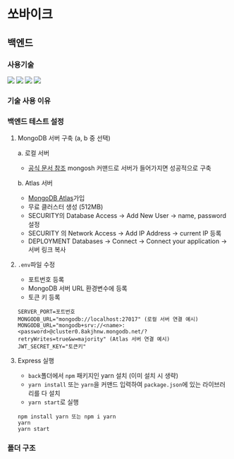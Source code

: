 # 쏘바이크

## 백엔드

### 사용기술
<div> 
  <img src="https://img.shields.io/badge/javascript-F7DF1E?style=for-the-badge&logo=javascript&logoColor=black">
  <img src="https://img.shields.io/badge/node.js-339933?style=for-the-badge&logo=Node.js&logoColor=white">
  <img src="https://img.shields.io/badge/express-000000?style=for-the-badge&logo=express&logoColor=white">
  <img src="https://img.shields.io/badge/mongoDB-47A248?style=for-the-badge&logo=MongoDB&logoColor=white">
</div>

### 기술 사용 이유

### 백엔드 테스트 설정

1. MongoDB 서버 구축 (a, b 중 선택)
    
   a. 로컬 서버

      - [공식 문서 참조](https://www.mongodb.com/docs/manual/tutorial/install-mongodb-on-ubuntu/) mongosh 커맨드로 서버가 들어가지면 성공적으로 구축

   b. Atlas 서버
      - [MongoDB Atlas](https://www.mongodb.com/atlas)가입
      - 무료 클러스터 생성 (512MB)
      - SECURITY의 Database Access -> Add New User -> name, password 설정
      - SECURITY 의 Network Access -> Add IP Address -> current IP 등록
      - DEPLOYMENT Databases -> Connect -> Connect your application -> 서버 링크 복사
 
2. `.env`파일 수정
   - 포트번호 등록
   - MongoDB 서버 URL 환경변수에 등록
   - 토큰 키 등록
    ```
    SERVER_PORT=포트번호
    MONGODB_URL="mongodb://localhost:27017" (로컬 서버 연결 예시)
    MONGODB_URL="mongodb+srv://<name>:<password>@cluster0.8akjhnw.mongodb.net/?retryWrites=true&w=majority" (Atlas 서버 연결 예시)
    JWT_SECRET_KEY="토큰키"
    ```

3. Express 실행
   - `back`폴더에서 `npm` 패키지인 yarn 설치 (이미 설치 시 생략)
   - `yarn install` 또는 `yarn`을 커맨드 입력하여 `package.json`에 있는 라이브러리를 다 설치
   - `yarn start`로 실행
   ```
   npm install yarn 또는 npm i yarn
   yarn
   yarn start
   ```
### 폴더 구조
<div><img src=""C:\Users\admin\Desktop\위치제공페이지.png""></div>
